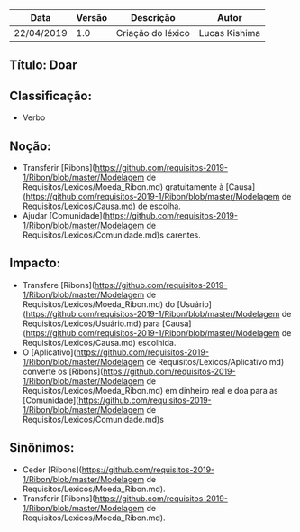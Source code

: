 | Data | Versão | Descrição | Autor |
|---|---|---|---|
| 22/04/2019 | 1.0 | Criação do léxico  | Lucas Kishima |

## Título: Doar

## Classificação:

- Verbo

## Noção:

- Transferir [Ribons](https://github.com/requisitos-2019-1/Ribon/blob/master/Modelagem de Requisitos/Lexicos/Moeda_Ribon.md) gratuitamente à [Causa](https://github.com/requisitos-2019-1/Ribon/blob/master/Modelagem de Requisitos/Lexicos/Causa.md) de escolha.
- Ajudar [Comunidade](https://github.com/requisitos-2019-1/Ribon/blob/master/Modelagem de Requisitos/Lexicos/Comunidade.md)s carentes.

## Impacto:

- Transfere [Ribons](https://github.com/requisitos-2019-1/Ribon/blob/master/Modelagem de Requisitos/Lexicos/Moeda_Ribon.md) do [Usuário](https://github.com/requisitos-2019-1/Ribon/blob/master/Modelagem de Requisitos/Lexicos/Usuário.md) para [Causa](https://github.com/requisitos-2019-1/Ribon/blob/master/Modelagem de Requisitos/Lexicos/Causa.md) escolhida.
- O [Aplicativo](https://github.com/requisitos-2019-1/Ribon/blob/master/Modelagem de Requisitos/Lexicos/Aplicativo.md) converte os [Ribons](https://github.com/requisitos-2019-1/Ribon/blob/master/Modelagem de Requisitos/Lexicos/Moeda_Ribon.md) em dinheiro real e doa para as [Comunidade](https://github.com/requisitos-2019-1/Ribon/blob/master/Modelagem de Requisitos/Lexicos/Comunidade.md)s 

## Sinônimos:

- Ceder [Ribons](https://github.com/requisitos-2019-1/Ribon/blob/master/Modelagem de Requisitos/Lexicos/Moeda_Ribon.md).
- Transferir [Ribons](https://github.com/requisitos-2019-1/Ribon/blob/master/Modelagem de Requisitos/Lexicos/Moeda_Ribon.md).
